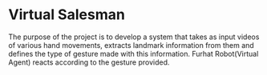 # Virtual Salesman
The purpose of the project is to develop a system that takes as input videos of various hand movements, extracts landmark information from them and defines the type of gesture made with this information. Furhat Robot(Virtual Agent) reacts according to the gesture provided. 
